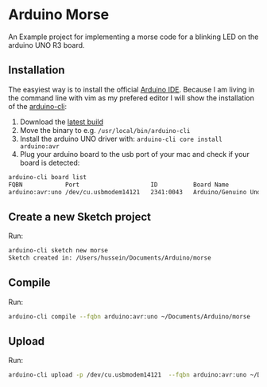 # Arduino Morse

An Example project for implementing a morse code for a blinking LED on the arduino UNO R3 board.


## Installation

The easyiest way is to install the official [Arduino IDE](https://www.arduino.cc/en/Main/Software).
Because I am living in the command line with vim as my prefered editor I will show the installation of the [arduino-cli](https://github.com/arduino/arduino-cli):

1. Download the [latest build](https://github.com/arduino/arduino-cli#download-the-latest-stable-release)
2. Move the binary to e.g. `/usr/local/bin/arduino-cli`
3. Install the arduino UNO driver with: `arduino-cli core install arduino:avr`
4. Plug your arduino board to the usb port of your mac and check if your board is detected:
```bash
arduino-cli board list
FQBN           	Port                 	ID       	Board Name
arduino:avr:uno	/dev/cu.usbmodem14121	2341:0043	Arduino/Genuino Uno
```

## Create a new Sketch project

Run:

```bash
arduino-cli sketch new morse
Sketch created in: /Users/hussein/Documents/Arduino/morse
```

## Compile

Run:

```bash
arduino-cli compile --fqbn arduino:avr:uno ~/Documents/Arduino/morse
```

## Upload

Run:

```bash
arduino-cli upload -p /dev/cu.usbmodem14121  --fqbn arduino:avr:uno ~/Documents/Arduino/morse
```




